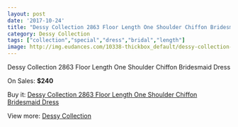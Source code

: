 ```yaml
---
layout: post
date: '2017-10-24'
title: "Dessy Collection 2863 Floor Length One Shoulder Chiffon Bridesmaid Dress"
category: Dessy Collection
tags: ["collection","special","dress","bridal","length"]
image: http://img.eudances.com/10338-thickbox_default/dessy-collection-2863-floor-length-one-shoulder-chiffon-bridesmaid-dress.jpg
---
```

Dessy Collection 2863 Floor Length One Shoulder Chiffon Bridesmaid Dress

On Sales: **$240**
<a href="https://www.eudances.com/en/dessy-collection/3371-dessy-collection-2863-floor-length-one-shoulder-chiffon-bridesmaid-dress.html"><amp-img layout="responsive" width="600" height="600" src="//img.eudances.com/10338-thickbox_default/dessy-collection-2863-floor-length-one-shoulder-chiffon-bridesmaid-dress.jpg" alt="Dessy Collection 2863 Floor Length One Shoulder Chiffon Bridesmaid Dress 0" /></a>
<a href="https://www.eudances.com/en/dessy-collection/3371-dessy-collection-2863-floor-length-one-shoulder-chiffon-bridesmaid-dress.html"><amp-img layout="responsive" width="600" height="600" src="//img.eudances.com/10339-thickbox_default/dessy-collection-2863-floor-length-one-shoulder-chiffon-bridesmaid-dress.jpg" alt="Dessy Collection 2863 Floor Length One Shoulder Chiffon Bridesmaid Dress 1" /></a>

Buy it: [Dessy Collection 2863 Floor Length One Shoulder Chiffon Bridesmaid Dress](https://www.eudances.com/en/dessy-collection/3371-dessy-collection-2863-floor-length-one-shoulder-chiffon-bridesmaid-dress.html "Dessy Collection 2863 Floor Length One Shoulder Chiffon Bridesmaid Dress")

View more: [Dessy Collection](https://www.eudances.com/en/60-Dessy-Collection "Dessy Collection")